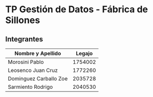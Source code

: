 # TP Gestión de Datos - Fábrica de Sillones

## Integrantes

| Nombre y Apellido         | Legajo   |
|---------------------------|----------|
| Morosini Pablo            | 1754002  |
| Leosenco Juan Cruz        | 1772260  |
| Dominguez Carballo Zoe    | 2035728  |
| Sarmiento Rodrigo         | 2040530  |
